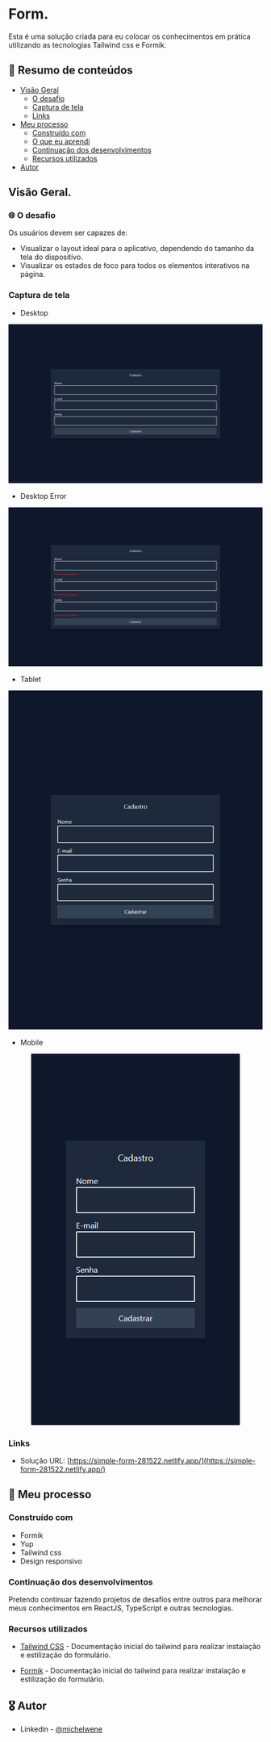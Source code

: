 # Form.

Esta é uma solução criada para eu colocar os conhecimentos em prática utilizando as tecnologias Tailwind css e Formik.

## :dart: Resumo de conteúdos

- [Visão Geral](#Visão-Geral)
  - [O desafio](#O-desafio)
  - [Captura de tela](#Captura-de-tela)
  - [Links](#Links)
- [Meu processo](#Meu-processo)
  - [Construído com](#Constrído-com)
  - [O que eu aprendi](#O-que-eu-aprendi)
  - [Continuação dos desenvolvimentos](#Continuação-dos-desenvolvimentos)
  - [Recursos utilizados](#Recursos-utilizados)
- [Autor](#Autor)

## Visão Geral.

### :globe_with_meridians: O desafio

Os usuários devem ser capazes de:

- Visualizar o layout ideal para o aplicativo, dependendo do tamanho da tela do dispositivo.
- Visualizar os estados de foco para todos os elementos interativos na página.

### Captura de tela

- Desktop
<p  align="center" >
 <img src='/public/assets/Desktop.png' alt='Formulário Desktop'>
</p>

- Desktop Error
<p  align="center" >
 <img src='/public/assets/Desktop-error.png' alt='Formulário Desktop'>
</p>

- Tablet
<p  align="center" >
  <img src="/public/assets/Tablet.png"alt="Formulário Tablet"/>
</p>

- Mobile
<p  align="center" >
  <img src="/public/assets/Celular.png"alt="Formulário Mobile"/>
</p>

### Links

- Solução URL: [https://simple-form-281522.netlify.app/](https://simple-form-281522.netlify.app/)

## :page_with_curl: Meu processo

### Construído com

- Formik
- Yup
- Tailwind css
- Design responsivo

### Continuação dos desenvolvimentos

Pretendo continuar fazendo projetos de desafios entre outros para melhorar meus conhecimentos em ReactJS, TypeScript e outras tecnologias.

### Recursos utilizados

- [Tailwind CSS](https://tailwindcss.com/) - Documentação inicial do tailwind para realizar instalação e estilização do formulário.

- [Formik](https://formik.org/docs/overview) - Documentação inicial do tailwind para realizar instalação e estilização do formulário.

## :medal_military: Autor

- Linkedin - [@michelwene](https://www.linkedin.com/in/michelwene/)
